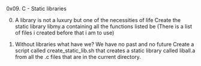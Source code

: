 0x09. C - Static libraries

0. A library is not a luxury but one of the necessities of life
Create the static library libmy.a containing all the functions listed be
(There is a list of files i created before that i am to use)

1. Without libraries what have we? We have no past and no future
Create a script called create_static_lib.sh that creates a static library called liball.a from all the .c files that are in the current directory.
